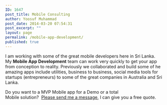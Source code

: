 ```yaml
---
ID: 1647
post_title: Mobile Consulting
author: Yoosuf Muhammad
post_date: 2014-03-20 07:54:31
post_excerpt: ""
layout: page
permalink: /mobile-app-development/
published: true
---
```

I am working with some of the great mobile developers here in Sri Lanka. My <strong>Mobile App Development</strong> team can work very quickly to get your app from conception to reality. Previously we collaborated and build some of he amazing apps include utilities, business to business, social media tools for startups (entrepreneurs) to some of the great companies in Australia and Sri Lanka.

Do you want to a MVP Mobile app for a Demo or a total Mobile solution?  <a href="http://yoosuf.me/contact/?utm_source=yoosuf.me&amp;utm_medium=mobile&amp;utm_campaign=consultancy">Please send me a message</a>, I can give you a free quote.